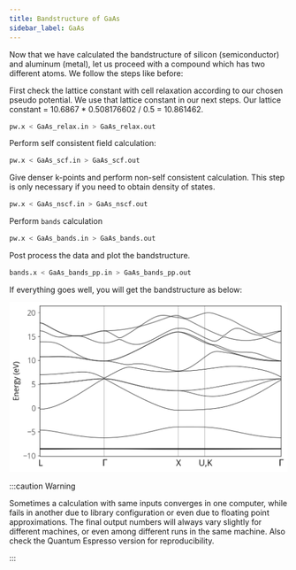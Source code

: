 ```yaml
---
title: Bandstructure of GaAs
sidebar_label: GaAs
---
```


Now that we have calculated the bandstructure of silicon (semiconductor) and
aluminum (metal), let us proceed with a compound which has two different atoms.
We follow the steps like before:


First check the lattice constant with cell relaxation according to our chosen
pseudo potential. We use that lattice constant in our next steps.  Our lattice
constant = 10.6867 * 0.508176602 / 0.5 = 10.861462.
```bash
pw.x < GaAs_relax.in > GaAs_relax.out
```

Perform self consistent field calculation:
```bash
pw.x < GaAs_scf.in > GaAs_scf.out
```

Give denser k-points and perform non-self consistent calculation. This step is
only necessary if you need to obtain density of states.
```bash
pw.x < GaAs_nscf.in > GaAs_nscf.out
```

Perform `bands` calculation
```bash
pw.x < GaAs_bands.in > GaAs_bands.out
```

Post process the data and plot the bandstructure.
```bash
bands.x < GaAs_bands_pp.in > GaAs_bands_pp.out
```
If everything goes well, you will get the bandstructure as below:

![GaAs-bandstructure](../../static/img/GaAs-bands.png)

:::caution Warning

Sometimes a calculation with same inputs converges in one computer, while fails
in another due to library configuration or even due to floating point
approximations. The final output numbers will always vary slightly for different
machines, or even among different runs in the same machine. Also check the
Quantum Espresso version for reproducibility.

:::
